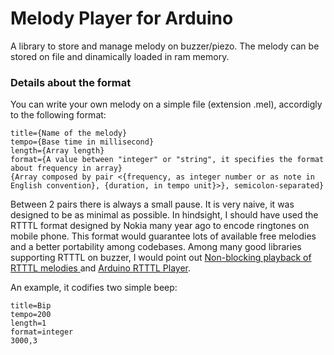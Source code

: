 # Melody Player for Arduino
A library to store and manage melody on buzzer/piezo. The melody can be stored on file and dinamically loaded in ram memory.

### Details about the format
You can write your own melody on a simple file (extension .mel), accordigly to the following format:
    
    title={Name of the melody}
    tempo={Base time in millisecond}
    length={Array length}
    format={A value between "integer" or "string", it specifies the format about frequency in array}
    {Array composed by pair <{frequency, as integer number or as note in English convention}, {duration, in tempo unit}>}, semicolon-separated}
Between 2 pairs there is always a small pause.
It is very naive, it was designed to be as minimal as possible. In hindsight, I should have used the RTTTL format designed by Nokia many year ago to encode ringtones on mobile phone. This format would guarantee lots of available free melodies and a better portability among codebases. Among many good libraries supporting RTTTL on buzzer, I would point out [Non-blocking playback of RTTTL melodies
](https://github.com/cefn/non-blocking-rtttl-arduino) and [Arduino RTTTL Player](https://github.com/ponty/arduino-rtttl-player).


An example, it codifies two simple beep:
    
    title=Bip
    tempo=200
    length=1
    format=integer
    3000,3
